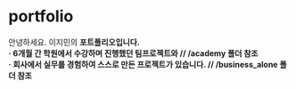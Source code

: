 # portfolio
안녕하세요. 이지민의 <b>포트폴리오<b>입니다.<br>
· 6개월 간 학원에서 수강하며 진행했던 팀프로젝트와 // /academy 폴더 참조 <br>
· 회사에서 실무를 경험하여 스스로 만든 프로젝트가 있습니다. // /business_alone 폴더 참조 <br>
